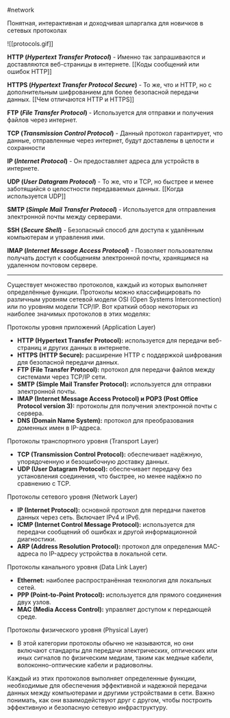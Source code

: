 #network

Понятная, интерактивная и доходчивая шпаргалка для новичков в сетевых протоколах

![[protocols.gif]]

**HTTP (*Hypertext Transfer Protocol*)** - Именно так запрашиваются и доставляются веб-страницы в интернете.
[[Коды сообщений или ошибок HTTP]]

**HTTPS (*Hypertext Transfer Protocol Secure*)** - То же, что и HTTP, но с дополнительным шифрованием для более безопасной передачи данных.
[[Чем отличаются HTTP и HTTPS]]

**FTP (*File Transfer Protocol*)** - Используется для отправки и получения файлов через интернет.


**TCP (*Transmission Control Protocol*)** - Данный протокол гарантирует, что данные, отправленные через интернет, будут доставлены в целости и сохранности


**IP (*Internet Protocol*)** - Он предоставляет адреса для устройств в интернете.


**UDP (*User Datagram Protocol*)** - То же, что и TCP, но быстрее и менее заботящийся о целостности передаваемых данных.
[[Когда используется UDP]]

**SMTP (*Simple Mail Transfer Protocol*)** - Используется для отправления электронной почты между серверами.


**SSH (*Secure Shell*)** - Безопасный способ для доступа к удалённым компьютерам и управления ими.


**IMAP (*Internet Message Access Protocol*)** - Позволяет пользователям получать доступ к сообщениям электронной почты, хранящимся на удаленном почтовом сервере.

-----

Существует множество протоколов, каждый из которых выполняет определённые функции. Протоколы можно классифицировать по различным уровням сетевой модели OSI (Open Systems Interconnection) или по уровням модели TCP/IP. Вот краткий обзор некоторых из наиболее значимых протоколов в этих моделях:

Протоколы уровня приложений (Application Layer)

- **HTTP (Hypertext Transfer Protocol):** используется для передачи веб-страниц и других данных в интернете.
- **HTTPS (HTTP Secure):** расширение HTTP с поддержкой шифрования для безопасной передачи данных.
- **FTP (File Transfer Protocol):** протокол для передачи файлов между системами через TCP/IP сети.
- **SMTP (Simple Mail Transfer Protocol):** используется для отправки электронной почты.
- **IMAP (Internet Message Access Protocol) и POP3 (Post Office Protocol version 3):** протоколы для получения электронной почты с сервера.
- **DNS (Domain Name System):** протокол для преобразования доменных имен в IP-адреса.

Протоколы транспортного уровня (Transport Layer)

- **TCP (Transmission Control Protocol):** обеспечивает надёжную, упорядоченную и безошибочную доставку данных.
- **UDP (User Datagram Protocol):** обеспечивает передачу без установления соединения, что быстрее, но менее надёжно по сравнению с TCP.

Протоколы сетевого уровня (Network Layer)

- **IP (Internet Protocol):** основной протокол для передачи пакетов данных через сеть. Включает IPv4 и IPv6.
- **ICMP (Internet Control Message Protocol):** используется для передачи сообщений об ошибках и другой информационной диагностики.
- **ARP (Address Resolution Protocol):** протокол для определения MAC-адреса по IP-адресу устройства в локальной сети.

Протоколы канального уровня (Data Link Layer)

- **Ethernet:** наиболее распространённая технология для локальных сетей.
- **PPP (Point-to-Point Protocol):** используется для прямого соединения двух узлов.
- **MAC (Media Access Control):** управляет доступом к передающей среде.

Протоколы физического уровня (Physical Layer)

- В этой категории протоколы обычно не называются, но они включают стандарты для передачи электрических, оптических или иных сигналов по физическим медиам, таким как медные кабели, волоконно-оптические кабели и радиоволны.

Каждый из этих протоколов выполняет определенные функции, необходимые для обеспечения эффективной и надежной передачи данных между компьютерами и другими устройствами в сети. Важно понимать, как они взаимодействуют друг с другом, чтобы построить эффективную и безопасную сетевую инфраструктуру.